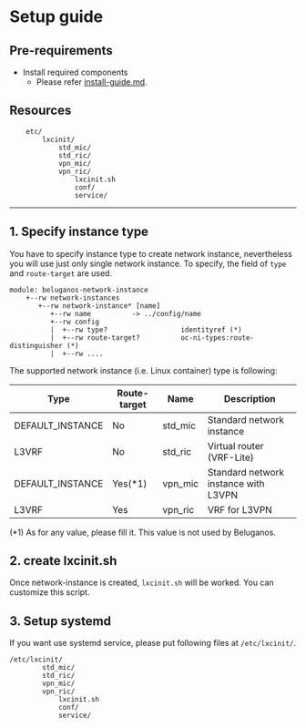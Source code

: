 # Setup guide

## Pre-requirements
- Install required components
	- Please refer [install-guide.md](install-guide.md).

## Resources

~~~
    etc/
        lxcinit/
            std_mic/
            std_ric/
            vpn_mic/
            vpn_ric/
                lxcinit.sh
                conf/
                service/
~~~

---

## 1. Specify instance type

You have to specify instance type to create network instance, nevertheless you will use just only single network instance. To specify, the field of `type` and `route-target` are used.

```
module: beluganos-network-instance
    +--rw network-instances
       +--rw network-instance* [name]
          +--rw name          -> ../config/name
          +--rw config
          |  +--rw type?                  identityref (*)
          |  +--rw route-target?          oc-ni-types:route-distinguisher (*)
          |  +--rw ....
```

The supported network instance (i.e. Linux container) type is following: 

| Type             | Route-target | Name    | Description        |
| ---------------- | ------------------------------------ | ---- | ---- |
| DEFAULT_INSTANCE | No | std_mic | Standard network instance            |
| L3VRF            | No | std_ric | Virtual router (VRF-Lite)            |
| DEFAULT_INSTANCE | Yes(*1)| vpn_mic | Standard network instance with L3VPN  |
| L3VRF            | Yes| vpn_ric | VRF for L3VPN                        |

(*1) As for any value, please fill it. This value is not used by Beluganos.

## 2. create lxcinit.sh

Once network-instance is created, `lxcinit.sh` will be worked. You can customize   this script.

## 3. Setup systemd

If you want use systemd service, please put following files at `/etc/lxcinit/`.

```
/etc/lxcinit/
        std_mic/
        std_ric/
        vpn_mic/
        vpn_ric/
            lxcinit.sh
            conf/
            service/
```
